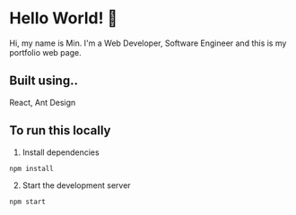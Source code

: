 # Hello World! 👋
Hi, my name is Min. I'm a Web Developer, Software Engineer
and this is my portfolio web page.


## Built using..
React, Ant Design

## To run this locally

1. Install dependencies
```sh
npm install
```

2. Start the development server
```sh
npm start
```

